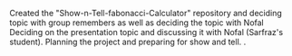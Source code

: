 Created the "Show-n-Tell-fabonacci-Calculator" repository and deciding topic with group remembers as well as deciding the topic with Nofal
Deciding on the presentation topic and discussing it with Nofal (Sarfraz's student). Planning the project and preparing for show and tell.
.
